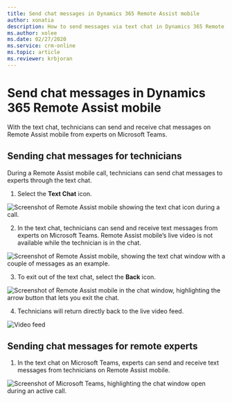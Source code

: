 ```yaml
---
title: Send chat messages in Dynamics 365 Remote Assist mobile
author: xonatia
description: How to send messages via text chat in Dynamics 365 Remote Assist mobile
ms.author: xolee
ms.date: 02/27/2020
ms.service: crm-online
ms.topic: article
ms.reviewer: krbjoran
---
```

# Send chat messages in Dynamics 365 Remote Assist mobile

With the text chat, technicians can send and receive chat messages on Remote Assist mobile from experts on Microsoft Teams. 

## Sending chat messages for technicians

During a Remote Assist mobile call, technicians can send chat messages to experts through the text chat. 

1.	Select the **Text Chat** icon.

![Screenshot of Remote Assist mobile showing the text chat icon during a call.](./media/chat_1.png "Text icon")

2. In the text chat, technicians can send and receive text messages from experts on Microsoft Teams. Remote Assist mobile’s live video is not available while the technician is in the chat. 

![Screenshot of Remote Assist mobile, showing the text chat window with a couple of messages as an example.](./media/chat_2.png "Send text")

3. To exit out of the text chat, select the **Back** icon.

![Screenshot of Remote Assist mobile in the chat window, highlighting the arrow button that lets you exit the chat.](./media/chat_3.png "Exit chat")

4. Technicians will return directly back to the live video feed.

![Video feed](./media/chat_4.png "Video feed")

## Sending chat messages for remote experts 

1. In the text chat on Microsoft Teams, experts can send and receive text messages from technicians on Remote Assist mobile.

![Screenshot of Microsoft Teams, highlighting the chat window open during an active call.](./media/chat_5.png "Teams Chat")

